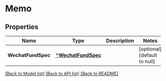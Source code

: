 # Memo

## Properties
Name | Type | Description | Notes
------------ | ------------- | ------------- | -------------
**WechatFundSpec** | [***WechatFundSpec**](wechat_fund_spec.md) |  | [optional] [default to null]

[[Back to Model list]](../README.md#documentation-for-models) [[Back to API list]](../README.md#documentation-for-api-endpoints) [[Back to README]](../README.md)


